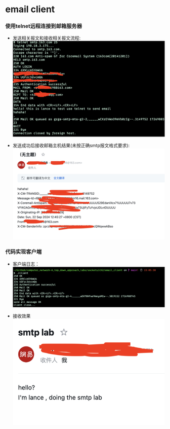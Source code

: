 # email client

### 使用telnet远程连接到邮箱服务器

- 发送相关报文和接收相关报文流程:
![p1](./image/1.png)

- 发送成功后接收邮箱主机结果(未按正确smtp报文格式要求):
![p2](./image/2.png)


### 代码实现客户端

- 客户端日志：
![p3](./image/3.png)

- 接收效果
![p4](./image/4.png)